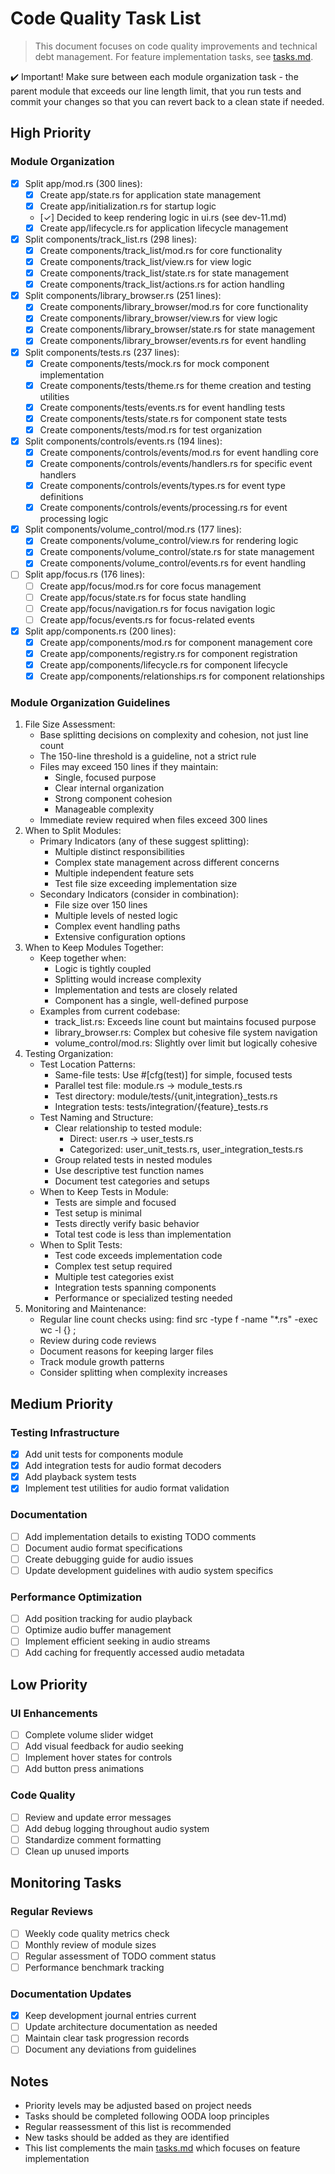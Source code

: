 # Code Quality Task List

> This document focuses on code quality improvements and technical debt management. For feature implementation tasks, see [tasks.md](tasks.md).

:heavy_check_mark: Important! Make sure between each module organization task - the parent module that exceeds our line length limit, that you run tests and commit your changes so that you can revert back to a clean state if needed.

## High Priority

### Module Organization
- [x] Split app/mod.rs (300 lines):
  - [x] Create app/state.rs for application state management
  - [x] Create app/initialization.rs for startup logic
  - [✓] Decided to keep rendering logic in ui.rs (see dev-11.md)
  - [x] Create app/lifecycle.rs for application lifecycle management

- [x] Split components/track_list.rs (298 lines):
  - [x] Create components/track_list/mod.rs for core functionality
  - [x] Create components/track_list/view.rs for view logic
  - [x] Create components/track_list/state.rs for state management
  - [x] Create components/track_list/actions.rs for action handling

- [x] Split components/library_browser.rs (251 lines):
  - [x] Create components/library_browser/mod.rs for core functionality
  - [x] Create components/library_browser/view.rs for view logic
  - [x] Create components/library_browser/state.rs for state management
  - [x] Create components/library_browser/events.rs for event handling

- [x] Split components/tests.rs (237 lines):
  - [x] Create components/tests/mock.rs for mock component implementation
  - [x] Create components/tests/theme.rs for theme creation and testing utilities
  - [x] Create components/tests/events.rs for event handling tests
  - [x] Create components/tests/state.rs for component state tests
  - [x] Create components/tests/mod.rs for test organization

- [x] Split components/controls/events.rs (194 lines):
  - [x] Create components/controls/events/mod.rs for event handling core
  - [x] Create components/controls/events/handlers.rs for specific event handlers
  - [x] Create components/controls/events/types.rs for event type definitions
  - [x] Create components/controls/events/processing.rs for event processing logic

- [x] Split components/volume_control/mod.rs (177 lines):
  - [x] Create components/volume_control/view.rs for rendering logic
  - [x] Create components/volume_control/state.rs for state management
  - [x] Create components/volume_control/events.rs for event handling

- [ ] Split app/focus.rs (176 lines):
  - [ ] Create app/focus/mod.rs for core focus management
  - [ ] Create app/focus/state.rs for focus state handling
  - [ ] Create app/focus/navigation.rs for focus navigation logic
  - [ ] Create app/focus/events.rs for focus-related events

- [x] Split app/components.rs (200 lines):
  - [x] Create app/components/mod.rs for component management core
  - [x] Create app/components/registry.rs for component registration
  - [x] Create app/components/lifecycle.rs for component lifecycle
  - [x] Create app/components/relationships.rs for component relationships
  
### Module Organization Guidelines
1. File Size Assessment:
   - Base splitting decisions on complexity and cohesion, not just line count
   - The 150-line threshold is a guideline, not a strict rule
   - Files may exceed 150 lines if they maintain:
     * Single, focused purpose
     * Clear internal organization
     * Strong component cohesion
     * Manageable complexity
   - Immediate review required when files exceed 300 lines
2. When to Split Modules:
   - Primary Indicators (any of these suggest splitting):
     * Multiple distinct responsibilities
     * Complex state management across different concerns
     * Multiple independent feature sets
     * Test file size exceeding implementation size
   - Secondary Indicators (consider in combination):
     * File size over 150 lines
     * Multiple levels of nested logic
     * Complex event handling paths
     * Extensive configuration options
3. When to Keep Modules Together:
   - Keep together when:
     * Logic is tightly coupled
     * Splitting would increase complexity
     * Implementation and tests are closely related
     * Component has a single, well-defined purpose
   - Examples from current codebase:
     * track_list.rs: Exceeds line count but maintains focused purpose
     * library_browser.rs: Complex but cohesive file system navigation
     * volume_control/mod.rs: Slightly over limit but logically cohesive
4. Testing Organization:
   - Test Location Patterns:
     * Same-file tests: Use #[cfg(test)] for simple, focused tests
     * Parallel test file: module.rs → module_tests.rs
     * Test directory: module/tests/{unit,integration}_tests.rs
     * Integration tests: tests/integration/{feature}_tests.rs
   - Test Naming and Structure:
     * Clear relationship to tested module:
       - Direct: user.rs → user_tests.rs
       - Categorized: user_unit_tests.rs, user_integration_tests.rs
     * Group related tests in nested modules
     * Use descriptive test function names
     * Document test categories and setups
   - When to Keep Tests in Module:
     * Tests are simple and focused
     * Test setup is minimal
     * Tests directly verify basic behavior
     * Total test code is less than implementation
   - When to Split Tests:
     * Test code exceeds implementation code
     * Complex test setup required
     * Multiple test categories exist
     * Integration tests spanning components
     * Performance or specialized testing needed
5. Monitoring and Maintenance:
   - Regular line count checks using: find src -type f -name "*.rs" -exec wc -l {} \;
   - Review during code reviews
   - Document reasons for keeping larger files
   - Track module growth patterns
   - Consider splitting when complexity increases

## Medium Priority
### Testing Infrastructure
- [x] Add unit tests for components module
- [x] Add integration tests for audio format decoders
- [x] Add playback system tests
- [x] Implement test utilities for audio format validation
### Documentation
- [ ] Add implementation details to existing TODO comments
- [ ] Document audio format specifications
- [ ] Create debugging guide for audio issues
- [ ] Update development guidelines with audio system specifics
### Performance Optimization
- [ ] Add position tracking for audio playback
- [ ] Optimize audio buffer management
- [ ] Implement efficient seeking in audio streams
- [ ] Add caching for frequently accessed audio metadata
## Low Priority
### UI Enhancements
- [ ] Complete volume slider widget
- [ ] Add visual feedback for audio seeking
- [ ] Implement hover states for controls
- [ ] Add button press animations
### Code Quality
- [ ] Review and update error messages
- [ ] Add debug logging throughout audio system
- [ ] Standardize comment formatting
- [ ] Clean up unused imports
## Monitoring Tasks
### Regular Reviews
- [ ] Weekly code quality metrics check
- [ ] Monthly review of module sizes
- [ ] Regular assessment of TODO comment status
- [ ] Performance benchmark tracking
### Documentation Updates
- [x] Keep development journal entries current
- [ ] Update architecture documentation as needed
- [ ] Maintain clear task progression records
- [ ] Document any deviations from guidelines
## Notes
- Priority levels may be adjusted based on project needs
- Tasks should be completed following OODA loop principles
- Regular reassessment of this list is recommended
- New tasks should be added as they are identified
- This list complements the main [tasks.md](tasks.md) which focuses on feature implementation
